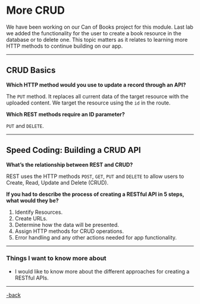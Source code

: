 # More CRUD

We have been working on our Can of Books project for this module. Last lab we added the functionality for the user to create a book resource in the database or to delete one. This topic matters as it relates to learning more HTTP methods to continue building on our app.

---

## CRUD Basics

**Which HTTP method would you use to update a record through an API?**

The `PUT` method. It replaces all current data of the target resource with the uploaded content. We target the resource using the `id` in the route.

**Which REST methods require an ID parameter?**

`PUT` and `DELETE`.

---

## Speed Coding: Building a CRUD API

**What’s the relationship between REST and CRUD?**

REST uses the HTTP methods `POST`, `GET`, `PUT` and `DELETE` to allow users to Create, Read, Update and Delete (CRUD).

**If you had to describe the process of creating a RESTful API in 5 steps, what would they be?**

1. Identify Resources.
2. Create URLs.
3. Determine how the data will be presented.
4. Assign HTTP methods for CRUD  operations.
5. Error handling and any other actions needed for app functionality.

---

### Things I want to know more about

* I would like to know more about the different approaches for creating a RESTful APIs.

---

[-back](https://alexriverau.github.io/reading-notes/code301)
